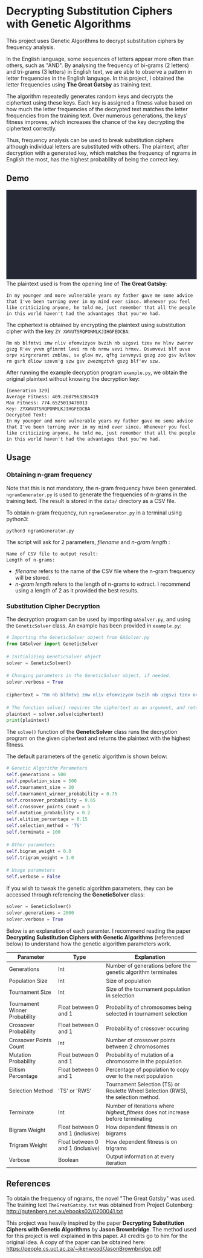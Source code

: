 # Decrypting Substitution Ciphers with Genetic Algorithms

This project uses Genetic Algorithms to decrypt substitution ciphers by frequency analysis.

In the English language, some sequences of letters appear more often than others, such as "AND". By analysing the frequency of bi-grams (2 letters) and tri-grams (3 letters) in English text, we are able to observe a pattern in letter frequencies in the English language. In this project, I obtained the letter frequencies using **The Great Gatsby** as training text.

The algorithm repeatedly generates random keys and decrypts the ciphertext using these keys. Each key is assigned a fitness value based on how much the letter frequencies of the decrypted text matches the letter frequencies from the training text. Over numerous generations, the keys' fitness improves, which increases the chance of the key decrypting the ciphertext correctly.

Thus, frequency analysis can be used to break substitution ciphers although individual letters are substituted with others. The plaintext, after decryption with a generated key, which matches the frequency of ngrams in English the most, has the highest probability of being the correct key.

## Demo
![Demo](Demo%20Files/Demo.gif)  
The plaintext used is from the opening line of **The Great Gatsby**:
```
In my younger and more vulnerable years my father gave me some advice that I've been turning over in my mind ever since. Whenever you feel like criticizing anyone, he told me, just remember that all the people in this world haven't had the advantages that you've had.
```

The ciphertext is obtained by encrypting the plaintext using substitution cipher with the key `ZY
XWVUTSRQPONMLKJIHGFEDCBA`:
```
Rm nb blfmtvi zmw nliv efomvizyov bvzih nb uzgsvi tzev nv hlnv zwerxv gszg R'ev yvvm gfimrmt levi rm nb nrmw vevi hrmxv. Dsvmvevi blf uvvo orpv xirgrxrarmt zmblmv, sv glow nv, qfhg ivnvnyvi gszg zoo gsv kvlkov rm gsrh dliow szevm'g szw gsv zwezmgztvh gszg blf'ev szw.
```

After running the example decryption program `example.py`, we obtain the original plaintext without knowing the decryption key:
```
[Generation 329]
Average Fitness: 409.2687963265419
Max Fitness: 774.6525013478013
Key: ZYXWVUTSRQPONMLKJIHGFEDCBA
Decrypted Text:
In my younger and more vulnerable years my father gave me some advice that I've been turning over in my mind ever since. Whenever you feel like criticizing anyone, he told me, just remember that all the people in this world haven't had the advantages that you've had.
```

## Usage

### Obtaining n-gram frequency
Note that this is not mandatory, the n-gram frequency have been generated.  
`ngramGenerator.py` is used to generate the frequencies of n-grams in the training text. The result is stored in the `data/` directory as a CSV file.

To obtain n-gram frequency, run `ngramGenerator.py` in a terminal using python3:
```
python3 ngramGenerator.py
```

The script will ask for 2 parameters, *filename* and *n-gram length* :
```
Name of CSV file to output result: 
Length of n-grams: 
```
* *filename* refers to the name of the CSV file where the n-gram frequency will be stored.
* *n-gram length* refers to the length of n-grams to extract. I recommend using a length of 2 as it provided the best results.

### Substitution Cipher Decryption 
The decryption program can be used by importing `GASolver.py`, and using the `GeneticSolver` class. An example has been provided in `example.py`:
```python
# Importing the GeneticSolver object from GASolver.py
from GASolver import GeneticSolver

# Initializing GeneticSolver object
solver = GeneticSolver()

# Changing parameters in the GeneticSolver object, if needed.
solver.verbose = True

ciphertext = "Rm nb blfmtvi zmw nliv efomvizyov bvzih nb uzgsvi tzev nv hlnv zwerxv gszg R'ev yvvm gfimrmt levi rm nb nrmw vevi hrmxv. Dsvmvevi blf uvvo orpv xirgrxrarmt zmblmv, sv glow nv, qfhg ivnvnyvi gszg zoo gsv kvlkov rm gsrh dliow szevm'g szw gsv zwezmgztvh gszg blf'ev szw."

# The function solve() requires the ciphertext as an argument, and returns the plaintext.
plaintext = solver.solve(ciphertext)
print(plaintext)
```

The `solve()` function of the **GeneticSolver** class runs the decryption program on the given ciphertext and returns the plaintext with the highest fitness. 

The default parameters of the genetic algorithm is shown below:
```python
# Genetic Algorithm Parameters
self.generations = 500
self.population_size = 500
self.tournament_size = 20
self.tournament_winner_probability = 0.75
self.crossover_probability = 0.65
self.crossover_points_count = 5
self.mutation_probability = 0.2
self.elitism_percentage = 0.15
self.selection_method = 'TS'
self.terminate = 100

# Other parameters
self.bigram_weight = 0.0
self.trigram_weight = 1.0

# Usage parameters
self.verbose = False
```

If you wish to tweak the genetic algorithm parameters, they can be accessed through referencing the **GeneticSolver** class:
```python
solver = GeneticSolver()
solver.generations = 2000
solver.verbose = True
```

Below is an explanation of each paramter. I recommend reading the paper **Decrypting Substitution Ciphers with Genetic Algorithms** (referenced below) to understand how the genetic algorithm parameters work.

| Parameter                     | Type                              | Explanation                                                                     |
|-------------------------------|-----------------------------------|---------------------------------------------------------------------------------|
| Generations                   | Int                               | Number of generations before the genetic algorithm terminates                   |
| Population Size               | Int                               | Size of population                                                              |
| Tournament Size               | Int                               | Size of the tournament population in selection                                  |
| Tournament Winner Probability | Float between 0 and 1             | Probability of chromosomes being selected in tournament selection               |
| Crossover Probability         | Float between 0 and 1             | Probability of crossover occuring                                               |
| Crossover Points Count        | Int                               | Number of crossover points between 2 chromosomes                                |
| Mutation Probability          | Float between 0 and 1             | Probability of mutation of a chromosome in the population                      |
| Elitism Percentage            | Float between 0 and 1             | Percentage of population to copy over to the next population                    |
| Selection Method              | 'TS' or 'RWS'                     | Tournament Selection (TS) or Roulette Wheel Selection (RWS), the selection method.|
| Terminate                     | Int                               | Number of iterations where *highest_fitness* does not increase before terminating |
| Bigram Weight                 | Float between 0 and 1 (inclusive) | How dependent fitness is on bigrams                                             |
| Trigram Weight                | Float between 0 and 1 (inclusive) | How dependent fitness is on trigrams                                            |
| Verbose                       | Boolean                           | Output information at every iteration                                           |



## References

To obtain the frequency of ngrams, the novel "The Great Gatsby" was used. The training text `TheGreatGatsby.txt` was obtained from Project Gutenberg:  
http://gutenberg.net.au/ebooks02/0200041.txt 

This project was heavily inspired by the paper **Decrypting Substitution Ciphers with Genetic Algorithms** by **Jason Brownbridge**. The method used for this project is well explained in this paper. All credits go to him for the original idea. A copy of the paper can be obtained here:  
https://people.cs.uct.ac.za/~jkenwood/JasonBrownbridge.pdf
